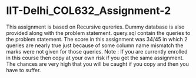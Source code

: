 # IIT-Delhi_COL632_Assignment-2
This assignment is based on Recursive qureries. Dummy database is also provided along with the problem statement. query.sql contain the queries to the problem statement. The score in this assignment was 34/45 in which 2 queries are nearly true just because of some column name mismatch the marks were not given for those queries.
Note :  If you are currently enrolled in this course then copy at your own risk if you get the same assignment. The chances are very high that you will be caught if you copy and then you have to suffer.
